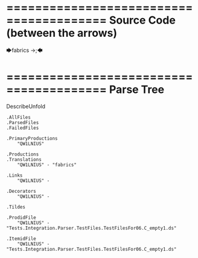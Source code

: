 ========================================
Source Code (between the arrows)
========================================

🡆fabrics ->;🡄

========================================
Parse Tree
========================================
DescribeUnfold

    .AllFiles
    .ParsedFiles
    .FailedFiles

    .PrimaryProductions
        "QW1LNIUS" 

    .Productions
    .Translations
        "QW1LNIUS" - "fabrics"

    .Links
        "QW1LNIUS" - 

    .Decorators
        "QW1LNIUS" - 

    .Tildes

    .ProdidFile
        "QW1LNIUS" - "Tests.Integration.Parser.TestFiles.TestFilesFor06.C_empty1.ds"

    .ItemidFile
        "QW1LNIUS" - "Tests.Integration.Parser.TestFiles.TestFilesFor06.C_empty1.ds"

